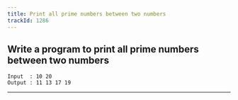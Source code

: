 ```yaml
---
title: Print all prime numbers between two numbers
trackId: 1286
---
```


## Write a program to print all prime numbers between two numbers

```
Input  : 10 20
Output : 11 13 17 19
```

---
